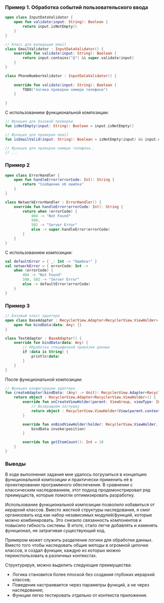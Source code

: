 ### Пример 1. Обработка событий пользовательского ввода

```kotlin
open class InputDataValidator {
    open fun validate(input: String): Boolean {
        return input.isNotEmpty()
    }
}

// Класс для валидации email
class EmailValidator : InputDataValidator() {
    override fun validate(input: String): Boolean {
        return input.contains("@") && super.validate(input)
    }
}

class PhoneNumberValidator : InputDataValidator() {
    
    override fun validate(input: String): Boolean {
        TODO("логика проверки номера телефона")
    }
    
}
```

С использованием функциональной композиции:

```kotlin
// Функция для базовой проверки
fun isNotEmpty(input: String): Boolean = input.isNotEmpty()

// Функция для проверки email
fun isEmailValid(input: String): Boolean = isNotEmpty(input) && input.contains("@")

// Функция для проверки номера телефона..
// ...
```

### Пример 2

```kotlin
open class ErrorHandler {
    open fun handleError(errorCode: Int): String {
        return "Сообщение об ошибка"
    }
}

class NetworkErrorHandler : ErrorHandler() {
    override fun handleError(errorCode: Int): String {
        return when (errorCode) {
            404 -> "Not Found"
            500, 
            502 -> "Server Error"
            else -> super.handleError(errorCode)
        }
    }
}
```

С использованием композиции:

```kotlin
val defaultError = { _: Int -> "Ошибка!" }
val networkError = { errorCode: Int ->
    when (errorCode) {
        404 -> "Not Found"
        500, 502 -> "Server Error"
        else -> defaultError(errorCode)
    }
}
```

### Пример 3

```kotlin
// Базовый класс адаптера
open class BaseAdapter : RecyclerView.Adapter<RecyclerView.ViewHolder>() {
    open fun bindData(data: Any) {}
}

class TextAdapter : BaseAdapter() {
    override fun bindData(data: Any) {
        // Обработка специфичной привязки данных
        if (data is String) {
            println(data)
        }
    }
}
```

После функциональной композиции:

```kotlin
// Функция конфигурации адаптера
fun createAdapter(bindData: (Any) -> Unit): RecyclerView.Adapter<RecyclerView.ViewHolder> {
    return object : RecyclerView.Adapter<RecyclerView.ViewHolder>() {
        override fun onCreateViewHolder(parent: ViewGroup, viewType: Int): RecyclerView.ViewHolder {
            // Возвращаем заглушку
            return object : RecyclerView.ViewHolder(View(parent.context)) {}
        }

        override fun onBindViewHolder(holder: RecyclerView.ViewHolder, position: Int) {
            bindData.invoke(position)
        }

        override fun getItemCount(): Int = 10
    }
}
```

### Выводы

В ходе выполнения задания мне удалось погрузиться в концепцию функциональной композиции и практически применить её в проектировании программного обеспечения. В сравнении с классическим наследованием, этот подход продемонстрировал ряд преимуществ, которые помогли оптимизировать разработку.

Использование функциональной композиции позволило избавиться от иерархий классов. 
Вместо жесткой структуры наследования, я смог организовать код как набор независимых модулей/функций, которые можно комбинировать. 
Это снизило связанность компонентов и повысило гибкость системы. 
В итоге, стало легче добавлять и изменять функционал, не затрагивая существующий код.

Примером может служить разделение логики для обработки данных. 
Вместо того чтобы наследовать общие методы в огромной цепочке классов, я создал функции, каждую из которых можно переиспользовать в различных контекстах.

Структурируя, можно выделить следующие преимущества:

- Логика становится более плоской без создания глубоких иерархий классов;
- Поведение настраивается через параметры функций, а не через наследование;
- Функции легко тестировать отдельно от контекста приложения.